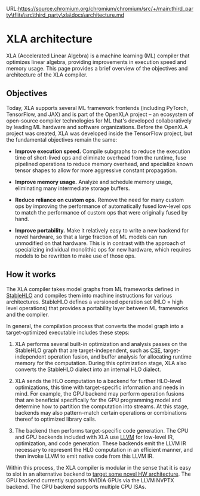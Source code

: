 URL:https://source.chromium.org/chromium/chromium/src/+/main:third_party\tflite\src\third_party\xla\docs\architecture.md
# XLA architecture

XLA (Accelerated Linear Algebra) is a machine learning (ML) compiler that
optimizes linear algebra, providing improvements in execution speed and memory
usage. This page provides a brief overview of the objectives and architecture of
the XLA compiler.

## Objectives

Today, XLA supports several ML framework frontends (including PyTorch,
TensorFlow, and JAX) and is part of the OpenXLA project &ndash; an ecosystem of
open-source compiler technologies for ML that's developed collaboratively by
leading ML hardware and software organizations. Before the OpenXLA project was
created, XLA was developed inside the TensorFlow project, but the fundamental
objectives remain the same:

*   **Improve execution speed.** Compile subgraphs to reduce the execution time
    of short-lived ops and eliminate overhead from the runtime, fuse pipelined
    operations to reduce memory overhead, and specialize known tensor shapes to
    allow for more aggressive constant propagation.

*   **Improve memory usage.** Analyze and schedule memory usage, eliminating
    many intermediate storage buffers.

*   **Reduce reliance on custom ops.** Remove the need for many custom ops by
    improving the performance of automatically fused low-level ops to match the
    performance of custom ops that were originally fused by hand.

*   **Improve portability.** Make it relatively easy to write a new backend for
    novel hardware, so that a large fraction of ML models can run unmodified on
    that hardware. This is in contrast with the approach of specializing
    individual monolithic ops for new hardware, which requires models to be
    rewritten to make use of those ops.

## How it works

The XLA compiler takes model graphs from ML frameworks defined in
[StableHLO](https://github.com/openxla/stablehlo) and compiles them into machine
instructions for various architectures. StableHLO defines a versioned operation
set (HLO = high level operations) that provides a portability layer between ML
frameworks and the compiler.

In general, the compilation process that converts the model graph into a
target-optimized executable includes these steps:

1.  XLA performs several built-in optimization and analysis passes on the
    StableHLO graph that are target-independent, such as
    [CSE](https://en.wikipedia.org/wiki/Common_subexpression_elimination),
    target-independent operation fusion, and buffer analysis for allocating
    runtime memory for the computation. During this optimization stage, XLA also
    converts the StableHLO dialect into an internal HLO dialect.

2.  XLA sends the HLO computation to a backend for further HLO-level
    optimizations, this time with target-specific information and needs in mind.
    For example, the GPU backend may perform operation fusions that are
    beneficial specifically for the GPU programming model and determine how to
    partition the computation into streams. At this stage, backends may also
    pattern-match certain operations or combinations thereof to optimized
    library calls.

3.  The backend then performs target-specific code generation. The CPU and GPU
    backends included with XLA use [LLVM](http://llvm.org) for low-level IR,
    optimization, and code generation. These backends emit the LLVM IR necessary
    to represent the HLO computation in an efficient manner, and then invoke
    LLVM to emit native code from this LLVM IR.

Within this process, the XLA compiler is modular in the sense that it is easy to
slot in an alternative backend to
[target some novel HW architecture](./developing_new_backend.md). The GPU
backend currently supports NVIDIA GPUs via the LLVM NVPTX backend. The CPU
backend supports multiple CPU ISAs.
